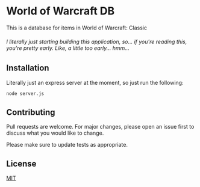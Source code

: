 # World of Warcraft DB

This is a database for items in World of Warcraft: Classic

###### I literally just starting building this application, so... if you're reading this, you're pretty early. Like, a little _too_ early... _hmm..._

## Installation

Literally just an express server at the moment, so just run the following:

```bash
node server.js
```

## Contributing

Pull requests are welcome. For major changes, please open an issue first
to discuss what you would like to change.

Please make sure to update tests as appropriate.

## License

[MIT](https://choosealicense.com/licenses/mit/)
